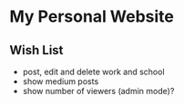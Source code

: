 # My Personal Website

## Wish List

- post, edit and delete work and school
- show medium posts
- show number of viewers (admin mode)?
